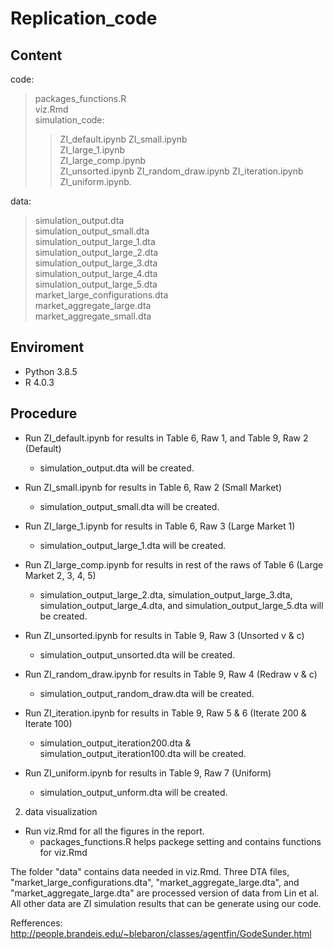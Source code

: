 # Replication_code

## Content  
code:  
> packages_functions.R  
> viz.Rmd  
> simulation_code:  
>> ZI_default.ipynb 
>> ZI_small.ipynb  
>> ZI_large_1.ipynb  
>> ZI_large_comp.ipynb  
>> ZI_unsorted.ipynb 
>> ZI_random_draw.ipynb 
>> ZI_iteration.ipynb 
>> ZI_uniform.ipynb.  

  
data:  
> simulation_output.dta  
> simulation_output_small.dta  
> simulation_output_large_1.dta  
> simulation_output_large_2.dta   
> simulation_output_large_3.dta  
> simulation_output_large_4.dta  
> simulation_output_large_5.dta  
> market_large_configurations.dta  
> market_aggregate_large.dta   
> market_aggregate_small.dta

## Enviroment  
- Python 3.8.5  
- R      4.0.3  

## Procedure

- Run ZI_default.ipynb for results in Table 6, Raw 1, and Table 9, Raw 2 (Default)  
  - simulation_output.dta will be created.   
- Run ZI_small.ipynb for results in Table 6, Raw 2 (Small Market)   
  - simulation_output_small.dta will be created. 
- Run ZI_large_1.ipynb for results in Table 6, Raw 3 (Large Market 1)  
  - simulation_output_large_1.dta will be created. 
- Run ZI_large_comp.ipynb for results in rest of the raws of Table 6 (Large Market 2, 3, 4, 5)   
  - simulation_output_large_2.dta, simulation_output_large_3.dta, simulation_output_large_4.dta, and simulation_output_large_5.dta will be created.        
    

- Run ZI_unsorted.ipynb for results in Table 9, Raw 3 (Unsorted v & c)
  - simulation_output_unsorted.dta will be created.   
- Run ZI_random_draw.ipynb for results in Table 9, Raw 4 (Redraw v & c)  
  - simulation_output_random_draw.dta will be created.   
- Run ZI_iteration.ipynb for results in Table 9, Raw 5 & 6 (Iterate 200 & Iterate 100)  
  - simulation_output_iteration200.dta & simulation_output_iteration100.dta will be created.    
- Run ZI_uniform.ipynb for results in Table 9, Raw 7 (Uniform) 
  - simulation_output_unform.dta will be created.     

2. data visualization  
- Run viz.Rmd for all the figures in the report.  
  - packages_functions.R helps packege setting and contains functions for viz.Rmd

The folder "data" contains data needed in viz.Rmd. Three DTA files, "market_large_configurations.dta", "market_aggregate_large.dta", and "market_aggregate_large.dta" are processed version of data from Lin et al. All other data are ZI simulation results that can be generate using our code.  

Refferences:  
http://people.brandeis.edu/~blebaron/classes/agentfin/GodeSunder.html
